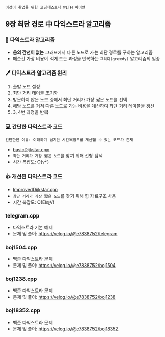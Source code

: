 `이것이 취업을 위한 코딩테스트다 WITH 파이썬`

## 9장 최단 경로 中 다익스트라 알고리즘

### 📝 다익스트라 알고리즘
- **음의 간선이 없는** 그래프에서 다른 노드로 가는 최단 경로를 구하는 알고리즘
- 매순간 가장 비용이 적게 드는 과정을 반복하는 `그리디(greedy)` 알고리즘의 일종

### 🖊️ 다익스트라 알고리즘 원리
1. 출발 노드 설정
2. 최단 거리 테이블 초기화
3. 방문하지 않은 노드 중에서 최단 거리가 가장 짧은 노드를 선택
4. 해당 노드를 거쳐 다른 노드로 가는 비용을 계산하여 최단 거리 테이블을 갱신
5. 3, 4번 과정을 반복

### 💻 간단한 다익스트라 코드 
`간단한인 이유: 이해하기 쉽지만 시간복잡도를 개선할 수 있는 코드가 존재`

- [basicDijkstar.cpp](https://github.com/YeoEunSeong/problem-solving/blob/master/Dijkstra/basicDijkstra.cpp)
- `최단 거리가 가장 짧은 노드`를 찾기 위해 선형 탐색
- 시간 복잡도: O(v²)

### 👍 개선된 다익스트라 코드
- [ImprovedDijkstar.cpp](https://github.com/YeoEunSeong/problem-solving/blob/master/Dijkstra/improvedDijkstra.cpp)
- `최단 거리가 가장 짧은 노드`를 찾기 위해 힙 자료구조 사용
- 시간 복잡도: O(E㏒V)

### telegram.cpp
- 다익스트라 기본 예제
- 문제 및 풀이: https://velog.io/@e7838752/telegram

### boj1504.cpp
- 백준 다익스트라 문제
- 문제 및 풀이: https://velog.io/@e7838752/boj1504

### boj1238.cpp
- 백준 다익스트라 문제
- 문제 및 풀이: https://velog.io/@e7838752/boj1238

### boj18352.cpp
- 백준 다익스트라 문제
- 문제 및 풀이: https://velog.io/@e7838752/boj18352